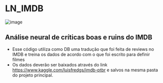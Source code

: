 # LN_IMDB
![image](https://user-images.githubusercontent.com/61936009/119738758-94a1dc80-be57-11eb-80e3-b94f3ae4eb10.png)

## Análise neural de críticas boas e ruins do IMDB

- Esse código utiliza como DB uma tradução que foi feita de reviews no IMDB e treina os dados de acordo com o que foi escrito para definir filmes
- Os dados deverão ser baixados através do link https://www.kaggle.com/luisfredgs/imdb-ptbr e salvos na mesma pasta do projeto principal.
